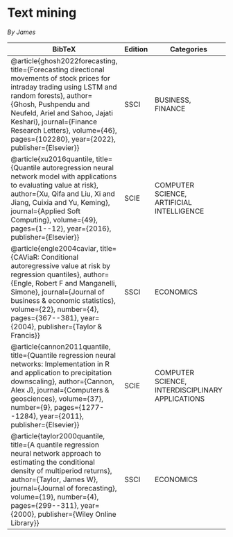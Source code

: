 # Text mining

*By James*


| BibTeX | Edition | Categories | Rank | Citation | Keyword |
| --- | --- | --- | --- | --- | --- |
| @article{ghosh2022forecasting, title={Forecasting directional movements of stock prices for intraday trading using LSTM and random forests}, author={Ghosh, Pushpendu and Neufeld, Ariel and Sahoo, Jajati Keshari}, journal={Finance Research Letters}, volume={46}, pages={102280}, year={2022}, publisher={Elsevier}} | SSCI | BUSINESS, FINANCE | 1/111, 0.9% | 115 | LSTM, Random forests |
| @article{xu2016quantile, title={Quantile autoregression neural network model with applications to evaluating value at risk}, author={Xu, Qifa and Liu, Xi and Jiang, Cuixia and Yu, Keming}, journal={Applied Soft Computing}, volume={49}, pages={1--12}, year={2016}, publisher={Elsevier}} | SCIE | COMPUTER SCIENCE, ARTIFICIAL INTELLIGENCE | 21/145, 14.48% | 67 | Quantile Regression, Neural Network |
| @article{engle2004caviar, title={CAViaR: Conditional autoregressive value at risk by regression quantiles}, author={Engle, Robert F and Manganelli, Simone}, journal={Journal of business \& economic statistics}, volume={22}, number={4}, pages={367--381}, year={2004}, publisher={Taylor \& Francis}} | SSCI | ECONOMICS | 130/380, 34.21% | 2728 | CAViaR |
| @article{cannon2011quantile, title={Quantile regression neural networks: Implementation in R and application to precipitation downscaling}, author={Cannon, Alex J}, journal={Computers \& geosciences}, volume={37}, number={9}, pages={1277--1284}, year={2011}, publisher={Elsevier}} | SCIE | COMPUTER SCIENCE, INTERDISCIPLINARY APPLICATIONS | 41/110, 37.27% | 386 | Quantile Regression, Neural Network |
| @article{taylor2000quantile, title={A quantile regression neural network approach to estimating the conditional density of multiperiod returns}, author={Taylor, James W}, journal={Journal of forecasting}, volume={19}, number={4}, pages={299--311}, year={2000}, publisher={Wiley Online Library}} | SSCI | ECONOMICS | 108/380, 28.42% | 427 | Quantile Regression, Neural Network |

